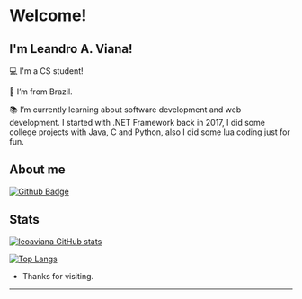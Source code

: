 # Welcome!

 

## I'm Leandro A. Viana!

 

:computer: I'm a CS student!

:house_with_garden: I’m from Brazil.

:books: I’m currently learning about software development and web development. I started with .NET Framework back in 2017, I did some college projects with Java, C and Python, also I did some lua coding just for fun.

 

## About me

[![Github Badge](https://img.shields.io/badge/-Github-000?style=flat-square&logo=Github&logoColor=white&link=https://github.com/leoaviana)](https://github.com/leoaviana)


## Stats
[![leoaviana GitHub stats](https://github-readme-stats.vercel.app/api?username=leoaviana)](https://github.com/leoaviana/github-readme-stats)

[![Top Langs](https://github-readme-stats.vercel.app/api/top-langs/?username=leoaviana&layout=compact)](https://github.com/leoaviana/github-readme-stats)

- Thanks for visiting.

----------------------------------------------------------------------------------
